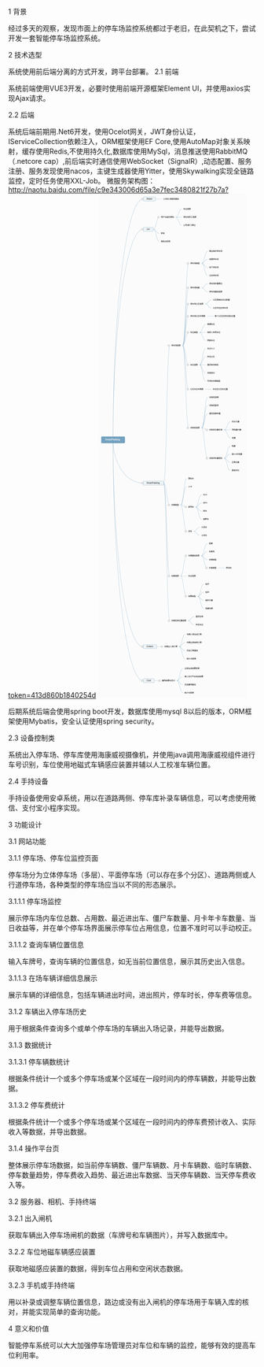 1	背景

经过多天的观察，发现市面上的停车场监控系统都过于老旧，在此契机之下，尝试开发一套智能停车场监控系统。

2	技术选型

系统使用前后端分离的方式开发，跨平台部署。
2.1	前端

系统前端使用VUE3开发，必要时使用前端开源框架Element UI，并使用axios实现Ajax请求。

2.2	后端

系统后端前期用.Net6开发，使用Ocelot网关，JWT身份认证，IServiceCollection依赖注入，ORM框架使用EF Core,使用AutoMap对象关系映射，缓存使用Redis,不使用持久化,数据库使用MySql，消息推送使用RabbitMQ（.netcore cap）,前后端实时通信使用WebSocket（SignalR）,动态配置、服务注册、服务发现使用nacos，主键生成器使用Yitter，使用Skywalking实现全链路监控，定时任务使用XXL-Job。
微服务架构图：
http://naotu.baidu.com/file/c9e343006d65a3e7fec3480821f27b7a?token=413d860b1840254d
![微服务架构图](Doc/%E5%8E%9F%E5%9E%8B/SmartParking.png)

后期系统后端会使用spring boot开发，数据库使用mysql 8以后的版本，ORM框架使用Mybatis，安全认证使用spring security。

2.3	设备控制类

系统出入停车场、停车库使用海康威视摄像机，并使用java调用海康威视组件进行车号识别，车位使用地磁式车辆感应装置并辅以人工校准车辆位置。

2.4	手持设备

手持设备使用安卓系统，用以在道路两侧、停车库补录车辆信息，可以考虑使用微信、支付宝小程序实现。

3	功能设计

3.1	网站功能

3.1.1	停车场、停车位监控页面

停车场分为立体停车场（多层）、平面停车场（可以存在多个分区）、道路两侧或人行道停车场，各种类型的停车场应当以不同的形态展示。

3.1.1.1	停车场监控

展示停车场内车位总数、占用数、最近进出车、僵尸车数量、月卡年卡车数量、当日收益等，并在单个停车场界面展示停车位占用信息，位置不准时可以手动校正。

3.1.1.2	查询车辆位置信息

输入车牌号，查询车辆的位置信息，如无当前位置信息，展示其历史出入信息。

3.1.1.3	在场车辆详细信息展示

展示车辆的详细信息，包括车辆进出时间，进出照片，停车时长，停车费等信息。

3.1.2	车辆出入停车场历史

用于根据条件查询多个或单个停车场的车辆出入场记录，并能导出数据。

3.1.3	数据统计

3.1.3.1	停车辆数统计

根据条件统计一个或多个停车场或某个区域在一段时间内的停车辆数，并能导出数据。

3.1.3.2	停车费统计

根据条件统计一个或多个停车场或某个区域在一段时间内的停车费预计收入、实际收入等数据，并导出数据。

3.1.4	操作平台页

整体展示停车场数据，如当前停车辆数、僵尸车辆数、月卡车辆数、临时车辆数、停车数量趋势，停车费收入趋势、最近进出车数据、当天停车辆数、当天停车费收入等。

3.2	服务器、相机、手持终端

3.2.1	出入闸机

获取车辆出入停车场闸机的数据（车牌号和车辆图片），并写入数据库中。

3.2.2	车位地磁车辆感应装置

获取地磁感应装置的数据，得到车位占用和空闲状态数据。

3.2.3	手机或手持终端

用以补录或调整车辆位置信息，路边或没有出入闸机的停车场用于车辆入库的核对，并能实现简单的查询功能。

4	意义和价值

智能停车系统可以大大加强停车场管理员对车位和车辆的监控，能够有效的提高车位利用率。


